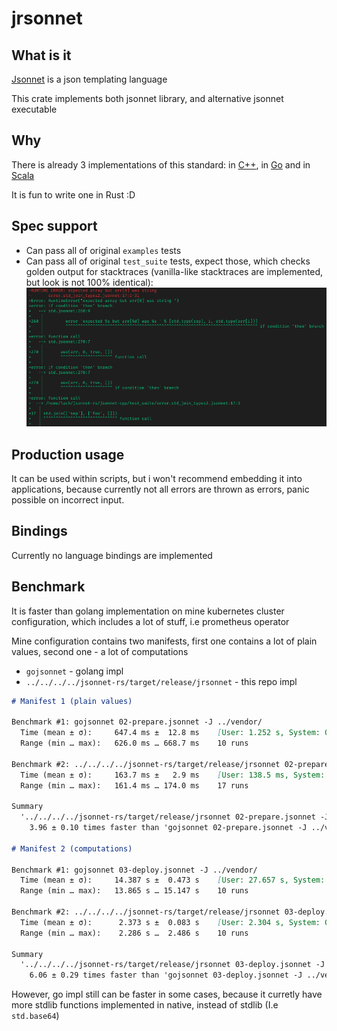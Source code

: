 # jrsonnet

## What is it

[Jsonnet](https://jsonnet.org/) is a json templating language

This crate implements both jsonnet library, and alternative jsonnet executable

## Why

There is already 3 implementations of this standard: in [C++](https://github.com/google/jsonnet), in [Go](https://github.com/google/go-jsonnet/) and in [Scala](https://github.com/databricks/sjsonnet)

It is fun to write one in Rust :D

## Spec support

- Can pass all of original `examples` tests
- Can pass all of original `test_suite` tests, expect those, which checks golden output for stacktraces (vanilla-like stacktraces are implemented, but look is not 100% identical): ![Example output](./traces.png)

## Production usage

It can be used within scripts, but i won't recommend embedding it into applications,
because currently not all errors are thrown as errors, panic possible on incorrect input.

## Bindings

Currently no language bindings are implemented

## Benchmark

It is faster than golang implementation on mine kubernetes cluster configuration, which includes a lot of stuff, i.e prometheus operator

Mine configuration contains two manifests, first one contains a lot of plain values, second one - a lot of computations

- `gojsonnet` - golang impl
- `../../../../jsonnet-rs/target/release/jrsonnet` - this repo impl

```md
# Manifest 1 (plain values)

Benchmark #1: gojsonnet 02-prepare.jsonnet -J ../vendor/
  Time (mean ± σ):     647.4 ms ±  12.8 ms    [User: 1.252 s, System: 0.069 s]
  Range (min … max):   626.0 ms … 668.7 ms    10 runs

Benchmark #2: ../../../../jsonnet-rs/target/release/jrsonnet 02-prepare.jsonnet -J ../vendor/
  Time (mean ± σ):     163.7 ms ±   2.9 ms    [User: 138.5 ms, System: 24.6 ms]
  Range (min … max):   161.4 ms … 174.0 ms    17 runs

Summary
  '../../../../jsonnet-rs/target/release/jrsonnet 02-prepare.jsonnet -J ../vendor/' ran
    3.96 ± 0.10 times faster than 'gojsonnet 02-prepare.jsonnet -J ../vendor/'

# Manifest 2 (computations)

Benchmark #1: gojsonnet 03-deploy.jsonnet -J ../vendor/
  Time (mean ± σ):     14.387 s ±  0.473 s    [User: 27.657 s, System: 0.226 s]
  Range (min … max):   13.865 s … 15.147 s    10 runs

Benchmark #2: ../../../../jsonnet-rs/target/release/jrsonnet 03-deploy.jsonnet -J ../vendor/
  Time (mean ± σ):      2.373 s ±  0.083 s    [User: 2.304 s, System: 0.063 s]
  Range (min … max):    2.286 s …  2.486 s    10 runs

Summary
  '../../../../jsonnet-rs/target/release/jrsonnet 03-deploy.jsonnet -J ../vendor/' ran
    6.06 ± 0.29 times faster than 'gojsonnet 03-deploy.jsonnet -J ../vendor/'
```

However, go impl still can be faster in some cases, because it curretly have more stdlib functions implemented in native, instead of stdlib (I.e `std.base64`)
